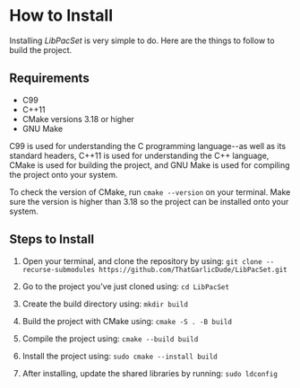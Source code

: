# How to Install

Installing *LibPacSet* is very simple to do. Here are the things to follow to build the project.

## Requirements

* C99
* C++11
* CMake versions 3.18 or higher
* GNU Make

C99 is used for understanding the C programming language--as well as its standard headers, C++11 is used for understanding the C++ language, CMake is used for building the project, and GNU Make is used for compiling the project onto your system.

To check the version of CMake, run `cmake --version` on your terminal. Make sure the version is higher than 3.18 so the project can be installed onto your system.

## Steps to Install

1. Open your terminal, and clone the repository by using: `git clone --recurse-submodules https://github.com/ThatGarlicDude/LibPacSet.git`

2. Go to the project you've just cloned using: `cd LibPacSet`

3. Create the build directory using: `mkdir build`

4. Build the project with CMake using: `cmake -S . -B build`

5. Compile the project using: `cmake --build build`

6. Install the project using: `sudo cmake --install build`

7. After installing, update the shared libraries by running: `sudo ldconfig`
